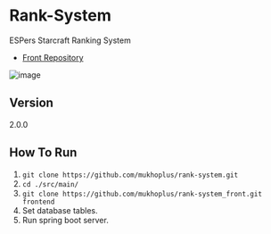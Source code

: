 # Rank-System

ESPers Starcraft Ranking System

- [Front Repository](https://github.com/mukhoplus/rank-system_front)

![image](https://github.com/mukhoplus/rank-system/assets/67003627/ac8e7f25-81fa-4742-bd5b-54640b070503)


## Version

2.0.0

## How To Run

1. ``git clone https://github.com/mukhoplus/rank-system.git``
2. ``cd ./src/main/``
3. ``git clone https://github.com/mukhoplus/rank-system_front.git frontend``
4. Set database tables.
5. Run spring boot server.
